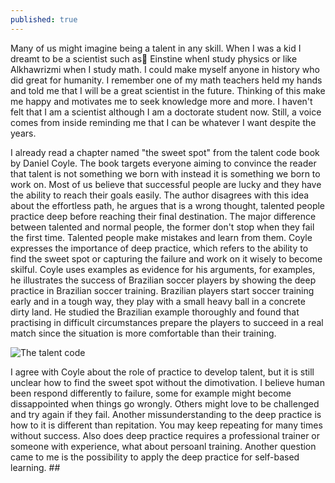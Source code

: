 ```yaml
---
published: true
---
```

Many of us might imagine being a talent in any skill. When I was a kid I dreamt to be a scientist such as ُEinstine whenI study physics or like Alkhawrizmi when I study math. I could make myself anyone in history who did great for humanity. I remember one of my math teachers held my hands and told me that I will be a great scientist in the future. Thinking of this make me happy and motivates me to seek knowledge more and more. I haven't felt that I am a scientist although I am a doctorate student now. Still, a voice comes from inside reminding me that I can be whatever I want despite the years. 

I already read a chapter named "the sweet spot" from the talent code book by Daniel Coyle. The book targets everyone aiming to convince the reader that talent is not something we born with instead it is something we born to work on. Most of us believe that successful people are lucky and they have the ability to reach their goals easily. The author disagrees with this idea about the effortless path, he argues that is a wrong thought, talented people practice deep before reaching their final destination. The major difference between talented and normal people, the former don't stop when they fail the first time. Talented people make mistakes and learn from them. Coyle expresses the importance of deep practice, which refers to the ability to find the sweet spot or capturing the failure and work on it wisely to become skilful.
Coyle uses examples as evidence for his arguments, for examples, he illustrates the success of Brazilian soccer players by showing the deep practice in Brazilian soccer training. Brazilian players start soccer training early and in a tough way, they play with a small heavy ball in a concrete dirty land. He studied the Brazilian example thoroughly and found that practising in difficult circumstances prepare the players to succeed in a real match since the situation is more comfortable than their training.


![The talent code](https://images-na.ssl-images-amazon.com/images/I/41A1Ed5UwzL._SX323_BO1,204,203,200_.jpg)

I agree with Coyle about the role of practice to develop talent, but it is still unclear how to find the sweet spot without the dimotivation. I believe human been respond differently to failure, some for example might become dissappointed when things go wrongly. Others might love to be challenged and try again if they fail. Another missunderstanding to the deep practice is how to it is different than repitation. You may keep repeating for many times without success. Also does deep practice requires a professional trainer or someone with experience, what about persoanl training. Another question came to me is the possibility to apply the deep practice for self-based learning. ##
